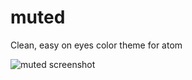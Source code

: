 # muted

Clean, easy on eyes color theme for atom

![muted screenshot](https://dl.dropboxusercontent.com/spa/6f6p31rqk1cfe43/w2668uum.png)
